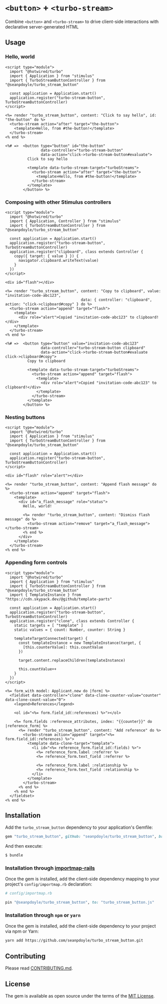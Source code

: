# `<button>` + `<turbo-stream>`

Combine `<button>` and `<turbo-stream>` to drive client-side interactions
with declarative server-generated HTML

## Usage

### Hello, world

```html+erb
<script type="module">
  import "@hotwired/turbo"
  import { Application } from "stimulus"
  import { TurboStreamButtonController } from "@seanpdoyle/turbo_stream_button"

  const application = Application.start()
  application.register("turbo-stream-button", TurboStreamButtonController)
</script>

<%= render "turbo_stream_button", content: "Click to say hello", id: "the-button" do %>
  <turbo-stream action="after" target="the-button">
    <template>Hello, from #the-button!</template>
  </turbo-stream>
<% end %>

<%# =>  <button type="button" id="the-button"
                data-controller="turbo-stream-button"
                data-action="click->turbo-stream-button#evaluate">
          Click to say hello

          <template data-turbo-stream-target="turboStreams">
            <turbo-stream action="after" target="the-button">
              <template>Hello, from #the-button!</template>
            </turbo-stream>
          </template>
        </button> %>
```

### Composing with other Stimulus controllers

```html+erb
<script type="module">
  import "@hotwired/turbo"
  import { Application, Controller } from "stimulus"
  import { TurboStreamButtonController } from "@seanpdoyle/turbo_stream_button"

  const application = Application.start()
  application.register("turbo-stream-button", TurboStreamButtonController)
  application.register("clipboard", class extends Controller {
    copy({ target: { value } }) {
      navigator.clipboard.writeText(value)
    }
  })
</script>

<div id="flash"></div>

<%= render "turbo_stream_button", content: "Copy to clipboard", value: "invitation-code-abc123",
                                  data: { controller: "clipboard", action: "click->clipboard#copy" } do %>
  <turbo-stream action="append" target="flash">
    <template>
      <div role="alert">Copied "invitation-code-abc123" to clipboard!</div>
    </template>
  </turbo-stream>
<% end %>

<%# =>  <button type="button" value="invitation-code-abc123"
                data-controller="turbo-stream-button clipboard"
                data-action="click->turbo-stream-button#evaluate click->clipboard#copy">
          Copy to clipboard

          <template data-turbo-stream-target="turboStreams">
            <turbo-stream action="append" target="flash">
              <template>
                <div role="alert">Copied "invitation-code-abc123" to clipboard!</div>
              </template>
            </turbo-stream>
          </template>
        </button> %>
```

### Nesting buttons

```html+erb
<script type="module">
  import "@hotwired/turbo"
  import { Application } from "stimulus"
  import { TurboStreamButtonController } from "@seanpdoyle/turbo_stream_button"

  const application = Application.start()
  application.register("turbo-stream-button", TurboStreamButtonController)
</script>

<div id="flash" role="alert"></div>

<%= render "turbo_stream_button", content: "Append flash message" do %>
  <turbo-stream action="append" target="flash">
    <template>
      <div id="a_flash_message" role="status">
        Hello, world!

        <%= render "turbo_stream_button", content: "Dismiss flash message" do %>
          <turbo-stream action="remove" target="a_flash_message"></turbo-stream>
        <% end %>
      </div>
    </template>
  </turbo-stream>
<% end %>
```

### Appending form controls

```html+erb
<script type="module">
  import "@hotwired/turbo"
  import { Application } from "stimulus"
  import { TurboStreamButtonController } from "@seanpdoyle/turbo_stream_button"
  import { TemplateInstance } from "https://cdn.skypack.dev/@github/template-parts"

  const application = Application.start()
  application.register("turbo-stream-button", TurboStreamButtonController)
  application.register("clone", class extends Controller {
    static targets = [ "template" ]
    static values = { count: Number, counter: String }

    templateTargetConnected(target) {
      const templateInstance = new TemplateInstance(target, {
        [this.counterValue]: this.countValue
      })

      target.content.replaceChildren(templateInstance)

      this.countValue++
    }
  })
</script>

<%= form_with model: Applicant.new do |form| %>
  <fieldset data-controller="clone" data-clone-counter-value="counter" data-clone-count-value="0">
    <legend>References</legend>

    <ol id="<%= form.field_id(:references) %>"></ol>

    <%= form.fields :reference_attributes, index: "{{counter}}" do |reference_form| %>
      <%= render "turbo_stream_button", content: "Add reference" do %>
        <turbo-stream action="append" target="<%= form.field_id(:references) %>">
          <template data-clone-target="template">
            <li id="<%= reference_form.field_id(:fields) %>">
              <%= reference_form.label :referrer %>
              <%= reference_form.text_field :referrer %>

              <%= reference_form.label :relationship %>
              <%= reference_form.text_field :relationship %>
            </li>
          </template>
        </turbo-stream>
      <% end %>
    <% end %>
  </fieldset>
<% end %>
```

## Installation

Add the `turbo_stream_button` dependency to your application's Gemfile:

```ruby
gem "turbo_stream_button", github: "seanpdoyle/turbo_stream_button", branch: "main"
```

And then execute:

```bash
$ bundle
```

### Installation through [importmap-rails][]

Once the gem is installed, add the client-side dependency mapping to your
project's `config/importmap.rb` declaration:

```ruby
# config/importmap.rb

pin "@seanpdoyle/turbo_stream_button", to: "turbo_stream_button.js"
```

[importmap-rails]: https://github.com/rails/importmap-rails

### Installation through `npm` or `yarn`

Once the gem is installed, add the client-side dependency to your project via
npm or Yarn:

```bash
yarn add https://github.com/seanpdoyle/turbo_stream_button.git
```

## Contributing

Please read [CONTRIBUTING.md](./CONTRIBUTING.md).

## License
The gem is available as open source under the terms of the [MIT License](https://opensource.org/licenses/MIT).
